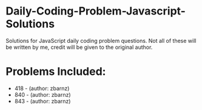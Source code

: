 # Daily-Coding-Problem-Javascript-Solutions
Solutions for JavaScript daily coding problem questions. Not all of these will be written by me,
credit will be given to the original author.

# Problems Included:
  - 418 - (author: zbarnz)
  - 840 - (author: zbarnz)
  - 843 - (author: zbarnz)